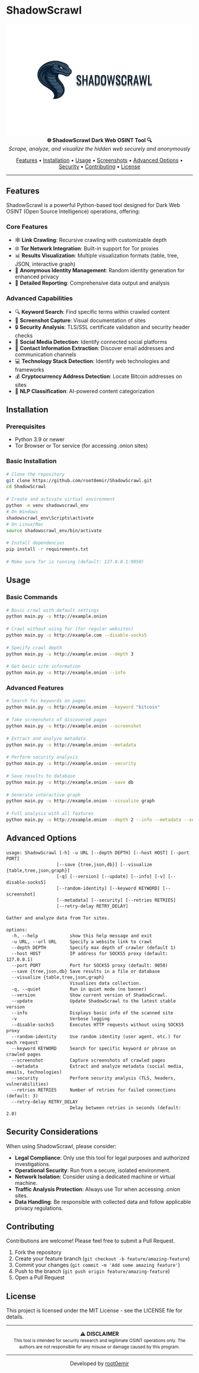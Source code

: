  # ShadowScrawl

<div align="center">
  <img src="docs/banner.png" alt="ShadowScrawl Logo" width="600">
  
  <br>
  <strong>🌐 ShadowScrawl  Dark Web OSINT Tool 🔍</strong>
  <br>
  <em>Scrape, analyze, and visualize the hidden web securely and anonymously</em>
</div>

<p align="center">
  <a href="#features">Features</a> •
  <a href="#installation">Installation</a> •
  <a href="#usage">Usage</a> •
  <a href="#screenshots">Screenshots</a> •
  <a href="#advanced-options">Advanced Options</a> •
  <a href="#security-considerations">Security</a> •
  <a href="#contributing">Contributing</a> •
  <a href="#license">License</a>
</p>

---

## Features

ShadowScrawl is a powerful Python-based tool designed for Dark Web OSINT (Open Source Intelligence) operations, offering:

### Core Features
- 🕸️ **Link Crawling**: Recursive crawling with customizable depth
- 🌐 **Tor Network Integration**: Built-in support for Tor proxies
- 📊 **Results Visualization**: Multiple visualization formats (table, tree, JSON, interactive graph)
- 🔄 **Anonymous Identity Management**: Random identity generation for enhanced privacy
- 📝 **Detailed Reporting**: Comprehensive data output and analysis

### Advanced Capabilities
- 🔍 **Keyword Search**: Find specific terms within crawled content
- 📸 **Screenshot Capture**: Visual documentation of sites
- 🔒 **Security Analysis**: TLS/SSL certificate validation and security header checks
- 📱 **Social Media Detection**: Identify connected social platforms
- 📧 **Contact Information Extraction**: Discover email addresses and communication channels
- 💻 **Technology Stack Detection**: Identify web technologies and frameworks
- 💰 **Cryptocurrency Address Detection**: Locate Bitcoin addresses on sites
- 🧠 **NLP Classification**: AI-powered content categorization

## Installation

### Prerequisites
- Python 3.9 or newer
- Tor Browser or Tor service (for accessing .onion sites)

### Basic Installation
```bash
# Clone the repository
git clone https://github.com/root0emir/ShadowScrawl.git
cd ShadowScrawl

# Create and activate virtual environment
python -m venv shadowscrawl_env
# On Windows
shadowscrawl_env\Scripts\activate
# On Linux/Mac
source shadowscrawl_env/bin/activate

# Install dependencies
pip install -r requirements.txt

# Make sure Tor is running (default: 127.0.0.1:9050)
```

## Usage

### Basic Commands

```bash
# Basic crawl with default settings
python main.py -u http://example.onion

# Crawl without using Tor (for regular websites)
python main.py -u http://example.com --disable-socks5

# Specify crawl depth
python main.py -u http://example.onion --depth 3

# Get basic site information
python main.py -u http://example.onion --info
```

### Advanced Features

```bash
# Search for keywords on pages
python main.py -u http://example.onion --keyword "bitcoin"

# Take screenshots of discovered pages
python main.py -u http://example.onion --screenshot

# Extract and analyze metadata
python main.py -u http://example.onion --metadata

# Perform security analysis
python main.py -u http://example.onion --security

# Save results to database
python main.py -u http://example.onion --save db

# Generate interactive graph
python main.py -u http://example.onion --visualize graph

# Full analysis with all features
python main.py -u http://example.onion --depth 2 --info --metadata --security --screenshot
```

## Advanced Options

```
usage: ShadowScrawl [-h] -u URL [--depth DEPTH] [--host HOST] [--port PORT]
                   [--save {tree,json,db}] [--visualize {table,tree,json,graph}]
                   [-q] [--version] [--update] [--info] [-v] [--disable-socks5]
                   [--random-identity] [--keyword KEYWORD] [--screenshot]
                   [--metadata] [--security] [--retries RETRIES]
                   [--retry-delay RETRY_DELAY]

Gather and analyze data from Tor sites.

options:
  -h, --help            show this help message and exit
  -u URL, --url URL     Specify a website link to crawl
  --depth DEPTH         Specify max depth of crawler (default 1)
  --host HOST           IP address for SOCKS5 proxy (default: 127.0.0.1)
  --port PORT           Port for SOCKS5 proxy (default: 9050)
  --save {tree,json,db} Save results in a file or database
  --visualize {table,tree,json,graph}
                        Visualizes data collection.
  -q, --quiet           Run in quiet mode (no banner)
  --version             Show current version of ShadowScrawl.
  --update              Update ShadowScrawl to the latest stable version
  --info                Displays basic info of the scanned site
  -v                    Verbose logging
  --disable-socks5      Executes HTTP requests without using SOCKS5 proxy
  --random-identity     Use random identity (user agent, etc.) for each request
  --keyword KEYWORD     Search for specific keyword or phrase on crawled pages
  --screenshot          Capture screenshots of crawled pages
  --metadata            Extract and analyze metadata (social media, emails, technologies)
  --security            Perform security analysis (TLS, headers, vulnerabilities)
  --retries RETRIES     Number of retries for failed connections (default: 3)
  --retry-delay RETRY_DELAY
                        Delay between retries in seconds (default: 2.0)
```

## Security Considerations

When using ShadowScrawl, please consider:

- **Legal Compliance**: Only use this tool for legal purposes and authorized investigations.
- **Operational Security**: Run from a secure, isolated environment.
- **Network Isolation**: Consider using a dedicated machine or virtual machine.
- **Traffic Analysis Protection**: Always use Tor when accessing .onion sites.
- **Data Handling**: Be responsible with collected data and follow applicable privacy regulations.

## Contributing

Contributions are welcome! Please feel free to submit a Pull Request.

1. Fork the repository
2. Create your feature branch (`git checkout -b feature/amazing-feature`)
3. Commit your changes (`git commit -m 'Add some amazing feature'`)
4. Push to the branch (`git push origin feature/amazing-feature`)
5. Open a Pull Request

## License

This project is licensed under the MIT License - see the LICENSE file for details.

---

<div align="center">
  <strong>⚠️ DISCLAIMER</strong><br>
  <small>This tool is intended for security research and legitimate OSINT operations only. 
  The authors are not responsible for any misuse or damage caused by this program.</small>
</div>

---

<div align="center">
  Developed by <a href="https://github.com/root0emir">root0emir</a>
</div>
